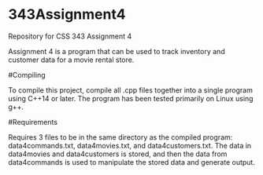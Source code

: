 # 343Assignment4
Repository for CSS 343 Assignment 4

Assignment 4 is a program that can be used to track inventory and customer data for a movie rental store.

#Compiling

To compile this project, compile all .cpp files together into a single program using C++14 or later. The program has been tested primarily on Linux using g++.

#Requirements

Requires 3 files to be in the same directory as the compiled program: data4commands.txt, data4movies.txt, and data4customers.txt. The data in data4movies and data4customers is
stored, and then the data from data4commands is used to manipulate the stored data and generate output.
